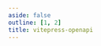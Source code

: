 ```yaml
---
aside: false
outline: [1, 2]
title: vitepress-openapi
---
```


<script setup lang="ts">
import { useData } from 'vitepress'
import ThemeConfiguration from './.vitepress/theme/components/ThemeConfiguration.vue'

const { isDark } = useData()
</script>

<ThemeConfiguration />

<OASpec :isDark="isDark" />
